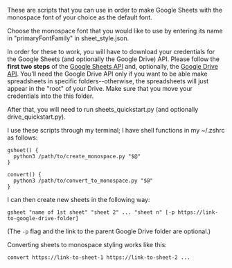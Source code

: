 These are scripts that you can use in order to make Google Sheets with the monospace font of your choice as the default font.

Choose the monospace font that you would like to use by entering its name in "primaryFontFamily" in sheet_style.json.

In order for these to work, you will have to download your credentials for the Google Sheets (and optionally the Google Drive) API. Please follow the **first two steps** of the [Google Sheets API](https://developers.google.com/sheets/api/quickstart/python) and, optionally, the [Google Drive API](https://developers.google.com/drive/api/v3/quickstart/python). You'll need the Google Drive API only if you want to be able make spreadsheets in specific folders--otherwise, the spreadsheets will just appear in the "root" of your Drive. Make sure that you move your credentials into the this folder.

After that, you will need to run sheets_quickstart.py (and optionally drive_quickstart.py).

I use these scripts through my terminal; I have shell functions in my ~/.zshrc as follows:
```
gsheet() {
  python3 /path/to/create_monospace.py "$@"
}

convert() {
  python3 /path/to/convert_to_monospace.py "$@"
}
```

I can then create new sheets in the following way:
```
gsheet "name of 1st sheet" "sheet 2" ... "sheet n" [-p https://link-to-google-drive-folder]
```
(The `-p` flag and the link to the parent Google Drive folder are optional.)

Converting sheets to monospace styling works like this:
```
convert https://link-to-sheet-1 https://link-to-sheet-2 ...
```
